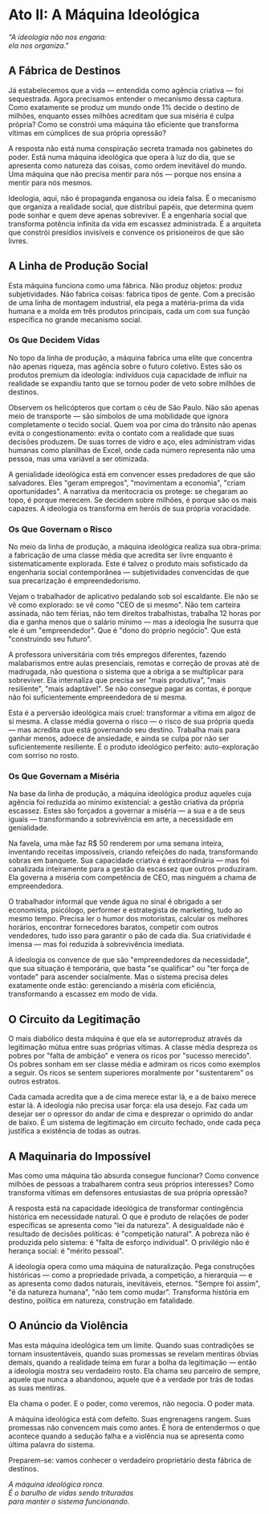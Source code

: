 # Ato II: A Máquina Ideológica

*"A ideologia não nos engana:  
ela nos organiza."*

## A Fábrica de Destinos

Já estabelecemos que a vida — entendida como agência criativa — foi sequestrada. Agora precisamos entender o mecanismo dessa captura. Como exatamente se produz um mundo onde 1% decide o destino de milhões, enquanto esses milhões acreditam que sua miséria é culpa própria? Como se constrói uma máquina tão eficiente que transforma vítimas em cúmplices de sua própria opressão?

A resposta não está numa conspiração secreta tramada nos gabinetes do poder. Está numa máquina ideológica que opera à luz do dia, que se apresenta como natureza das coisas, como ordem inevitável do mundo. Uma máquina que não precisa mentir para nós — porque nos ensina a mentir para nós mesmos.

Ideologia, aqui, não é propaganda enganosa ou ideia falsa. É o mecanismo que organiza a realidade social, que distribui papéis, que determina quem pode sonhar e quem deve apenas sobreviver. É a engenharia social que transforma potência infinita da vida em escassez administrada. É a arquiteta que constrói presídios invisíveis e convence os prisioneiros de que são livres.

## A Linha de Produção Social

Esta máquina funciona como uma fábrica. Não produz objetos: produz subjetividades. Não fabrica coisas: fabrica tipos de gente. Com a precisão de uma linha de montagem industrial, ela pega a matéria-prima da vida humana e a molda em três produtos principais, cada um com sua função específica no grande mecanismo social.

### **Os Que Decidem Vidas**

No topo da linha de produção, a máquina fabrica uma elite que concentra não apenas riqueza, mas agência sobre o futuro coletivo. Estes são os produtos premium da ideologia: indivíduos cuja capacidade de influir na realidade se expandiu tanto que se tornou poder de veto sobre milhões de destinos.

Observem os helicópteros que cortam o céu de São Paulo. Não são apenas meio de transporte — são símbolos de uma mobilidade que ignora completamente o tecido social. Quem voa por cima do trânsito não apenas evita o congestionamento: evita o contato com a realidade que suas decisões produzem. De suas torres de vidro e aço, eles administram vidas humanas como planilhas de Excel, onde cada número representa não uma pessoa, mas uma variável a ser otimizada.

A genialidade ideológica está em convencer esses predadores de que são salvadores. Eles "geram empregos", "movimentam a economia", "criam oportunidades". A narrativa da meritocracia os protege: se chegaram ao topo, é porque merecem. Se decidem sobre milhões, é porque são os mais capazes. A ideologia os transforma em heróis de sua própria voracidade.

### **Os Que Governam o Risco**

No meio da linha de produção, a máquina ideológica realiza sua obra-prima: a fabricação de uma classe média que acredita ser livre enquanto é sistematicamente explorada. Este é talvez o produto mais sofisticado da engenharia social contemporânea — subjetividades convencidas de que sua precarização é empreendedorismo.

Vejam o trabalhador de aplicativo pedalando sob sol escaldante. Ele não se vê como explorado: se vê como "CEO de si mesmo". Não tem carteira assinada, não tem férias, não tem direitos trabalhistas, trabalha 12 horas por dia e ganha menos que o salário mínimo — mas a ideologia lhe susurra que ele é um "empreendedor". Que é "dono do próprio negócio". Que está "construindo seu futuro".

A professora universitária com três empregos diferentes, fazendo malabarismos entre aulas presenciais, remotas e correção de provas até de madrugada, não questiona o sistema que a obriga a se multiplicar para sobreviver. Ela internaliza que precisa ser "mais produtiva", "mais resiliente", "mais adaptável". Se não consegue pagar as contas, é porque não foi suficientemente empreendedora de si mesma.

Esta é a perversão ideológica mais cruel: transformar a vítima em algoz de si mesma. A classe média governa o risco — o risco de sua própria queda — mas acredita que está governando seu destino. Trabalha mais para ganhar menos, adoece de ansiedade, e ainda se culpa por não ser suficientemente resiliente. É o produto ideológico perfeito: auto-exploração com sorriso no rosto.

### **Os Que Governam a Miséria**

Na base da linha de produção, a máquina ideológica produz aqueles cuja agência foi reduzida ao mínimo existencial: a gestão criativa da própria escassez. Estes são forçados a governar a miséria — a sua e a de seus iguais — transformando a sobrevivência em arte, a necessidade em genialidade.

Na favela, uma mãe faz R$ 50 renderem por uma semana inteira, inventando receitas impossíveis, criando refeições do nada, transformando sobras em banquete. Sua capacidade criativa é extraordinária — mas foi canalizada inteiramente para a gestão da escassez que outros produziram. Ela governa a miséria com competência de CEO, mas ninguém a chama de empreendedora.

O trabalhador informal que vende água no sinal é obrigado a ser economista, psicólogo, performer e estrategista de marketing, tudo ao mesmo tempo. Precisa ler o humor dos motoristas, calcular os melhores horários, encontrar fornecedores baratos, competir com outros vendedores, tudo isso para garantir o pão de cada dia. Sua criatividade é imensa — mas foi reduzida à sobrevivência imediata.

A ideologia os convence de que são "empreendedores da necessidade", que sua situação é temporária, que basta "se qualificar" ou "ter força de vontade" para ascender socialmente. Mas o sistema precisa deles exatamente onde estão: gerenciando a miséria com eficiência, transformando a escassez em modo de vida.

## O Circuito da Legitimação

O mais diabólico desta máquina é que ela se autorreproduz através da legitimação mútua entre suas próprias vítimas. A classe média despreza os pobres por "falta de ambição" e venera os ricos por "sucesso merecido". Os pobres sonham em ser classe média e admiram os ricos como exemplos a seguir. Os ricos se sentem superiores moralmente por "sustentarem" os outros estratos.

Cada camada acredita que a de cima merece estar lá, e a de baixo merece estar lá. A ideologia não precisa usar força: ela usa desejo. Faz cada um desejar ser o opressor do andar de cima e desprezar o oprimido do andar de baixo. É um sistema de legitimação em circuito fechado, onde cada peça justifica a existência de todas as outras.

## A Maquinaria do Impossível

Mas como uma máquina tão absurda consegue funcionar? Como convence milhões de pessoas a trabalharem contra seus próprios interesses? Como transforma vítimas em defensores entusiastas de sua própria opressão?

A resposta está na capacidade ideológica de transformar contingência histórica em necessidade natural. O que é produto de relações de poder específicas se apresenta como "lei da natureza". A desigualdade não é resultado de decisões políticas: é "competição natural". A pobreza não é produzida pelo sistema: é "falta de esforço individual". O privilégio não é herança social: é "mérito pessoal".

A ideologia opera como uma máquina de naturalização. Pega construções históricas — como a propriedade privada, a competição, a hierarquia — e as apresenta como dados naturais, inevitáveis, eternos. "Sempre foi assim", "é da natureza humana", "não tem como mudar". Transforma história em destino, política em natureza, construção em fatalidade.

## O Anúncio da Violência

Mas esta máquina ideológica tem um limite. Quando suas contradições se tornam insustentáveis, quando suas promessas se revelam mentiras óbvias demais, quando a realidade teima em furar a bolha da legitimação — então a ideologia mostra seu verdadeiro rosto. Ela chama seu parceiro de sempre, aquele que nunca a abandonou, aquele que é a verdade por trás de todas as suas mentiras.

Ela chama o poder. E o poder, como veremos, não negocia. O poder mata.

A máquina ideológica está com defeito. Suas engrenagens rangem. Suas promessas não convencem mais como antes. É hora de entendermos o que acontece quando a sedução falha e a violência nua se apresenta como última palavra do sistema.

Preparem-se: vamos conhecer o verdadeiro proprietário desta fábrica de destinos.

*A máquina ideológica ronca.  
É o barulho de vidas sendo trituradas  
para manter o sistema funcionando.*